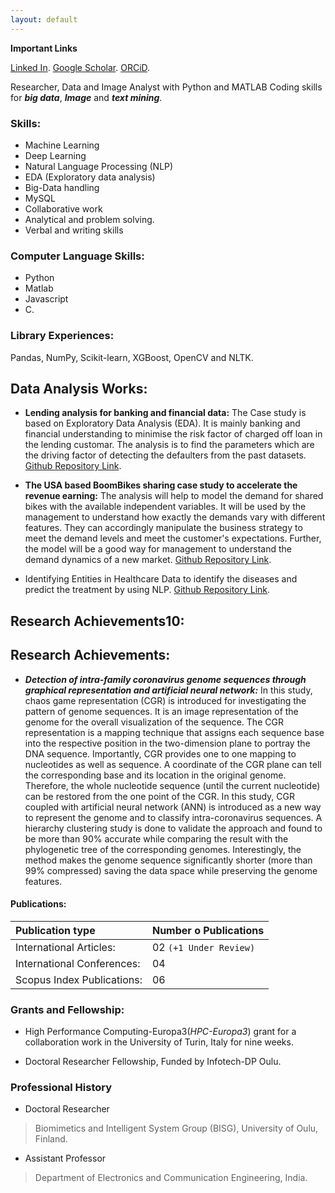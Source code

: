 ```yaml
---
layout: default
---
```


**Important Links**

[Linked In](https://www.linkedin.com/in/tirthankar-paul/).
[Google Scholar](https://scholar.google.com/citations?user=c5j1DXgAAAAJ&hl=en).
[ORCiD](https://orcid.org/0000-0002-1115-0843).

Researcher, Data and Image Analyst with Python and MATLAB Coding skills for **_big data_**, **_Image_** and **_text mining_**. 

### Skills:

* Machine Learning
* Deep Learning
* Natural Language Processing (NLP)
* EDA (Exploratory data analysis)
* Big-Data handling
* MySQL
* Collaborative work
* Analytical and problem solving. 
* Verbal and writing skills

### Computer Language Skills:

* Python                                       
* Matlab
* Javascript                                   
* C.

### Library Experiences:   
Pandas, NumPy, Scikit-learn, XGBoost, OpenCV and NLTK.

## Data Analysis Works:
* **Lending analysis for banking and financial data:** The Case study is based on Exploratory Data Analysis (EDA). It is mainly banking and financial understanding to minimise the risk factor of charged off loan in the lending customar. The analysis is to find the parameters which are the driving factor of detecting the defaulters from the past datasets.
[Github Repository Link](https://github.com/TirthankarPaul/LCCS.git).

* **The USA based BoomBikes sharing case study to accelerate the revenue earning:** The analysis will help to model the demand for shared bikes with the available independent variables. It will be used by the management to understand how exactly the demands vary with different features. They can accordingly manipulate the business strategy to meet the demand levels and meet the customer's expectations. Further, the model will be a good way for management to understand the demand dynamics of a new market.
[Github Repository Link](https://github.com/TirthankarPaul/TPassignment_BS.git). 

* Identifying Entities in Healthcare Data to identify the diseases and predict the treatment by using NLP.
[Github Repository Link](https://github.com/TirthankarPaul/Healthcare.git). 

## Research Achievements10: 





## Research Achievements:  

* _**Detection of intra-family coronavirus genome sequences through graphical representation and artificial neural network:**_ In this study, chaos game representation (CGR) is introduced for investigating the pattern of genome sequences. It is an image representation of the genome for the overall visualization of the sequence. The CGR representation is a mapping technique that assigns each sequence base into the respective position in the two-dimension plane to portray the DNA sequence. Importantly, CGR provides one to one mapping to nucleotides as well as sequence. A coordinate of the CGR plane can tell the corresponding base and its location in the original genome. Therefore, the whole nucleotide sequence (until the current nucleotide) can be restored from the one point of the CGR. In this study, CGR coupled with artificial neural network (ANN) is introduced as a new way to represent the genome and to classify intra-coronavirus sequences. A hierarchy clustering study is done to validate the approach and found to be more than 90% accurate while comparing the result with the phylogenetic tree of the corresponding genomes. Interestingly, the method makes the genome sequence significantly shorter (more than 99% compressed) saving the data space while preserving the genome features.
 
 

#### Publications:

| Publication type               |Number o Publications    | 
|:-------------------------------|:------------------------|
| International Articles:        | 02 `(+1 Under Review)`  |  
| International Conferences:     | 04                      |  
| Scopus Index  Publications:    | 06                      | 

### Grants and Fellowship: 

* High Performance Computing-Europa3(_HPC-Europa3_) grant for a collaboration work in the University of Turin, Italy for nine weeks.

* Doctoral Researcher Fellowship, Funded by Infotech-DP Oulu.

### Professional History 
* Doctoral Researcher 
> Biomimetics and Intelligent System Group (BISG), University of Oulu, Finland.
* Assistant Professor  
> Department of Electronics and Communication Engineering, India.

